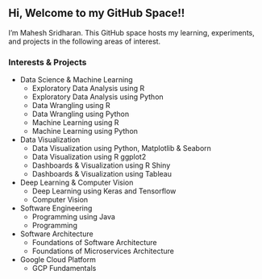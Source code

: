 ## Hi, Welcome to my GitHub Space!!

I’m Mahesh Sridharan. This GitHub space hosts my learning, experiments,
and projects in the following areas of interest.

### Interests & Projects

-   Data Science & Machine Learning
    -   Exploratory Data Analysis using R
    -   Exploratory Data Analysis using Python
    -   Data Wrangling using R
    -   Data Wrangling using Python
    -   Machine Learning using R
    -   Machine Learning using Python
-   Data Visualization
    -   Data Visualization using Python, Matplotlib & Seaborn
    -   Data Visualization using R ggplot2
    -   Dashboards & Visualization using R Shiny
    -   Dashboards & Visualization using Tableau
-   Deep Learning & Computer Vision
    -   Deep Learning using Keras and Tensorflow
    -   Computer Vision
-   Software Engineering
    -   Programming using Java
    -   Programming
-   Software Architecture
    -   Foundations of Software Architecture
    -   Foundations of Microservices Architecture
-   Google Cloud Platform
    -   GCP Fundamentals
